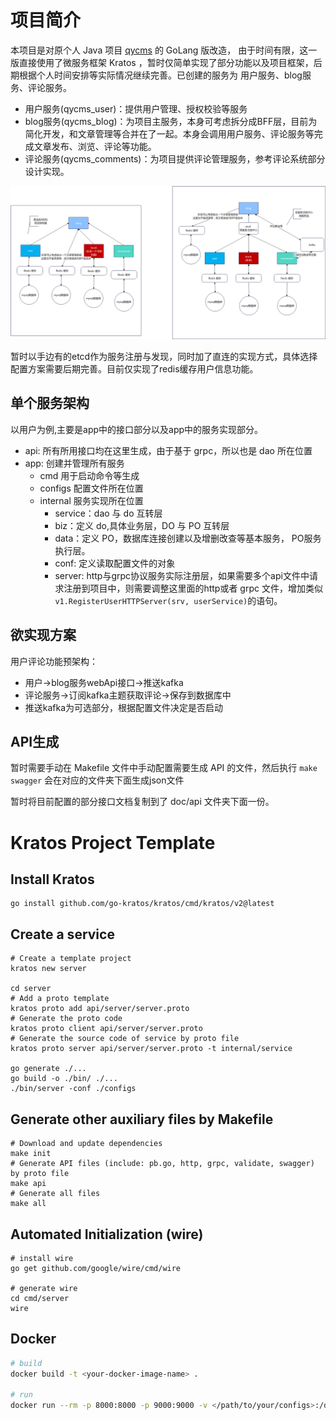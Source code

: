 # 项目简介

本项目是对原个人 Java 项目 [qycms](https://gitee.com/windcoder/qycms) 的 GoLang 版改造， 由于时间有限，这一版直接使用了微服务框架 Kratos ，暂时仅简单实现了部分功能以及项目框架，后期根据个人时间安排等实际情况继续完善。已创建的服务为 用户服务、blog服务、评论服务。
- 用户服务(qycms_user)：提供用户管理、授权校验等服务
- blog服务(qycms_blog)：为项目主服务，本身可考虑拆分成BFF层，目前为简化开发，和文章管理等合并在了一起。本身会调用用户服务、评论服务等完成文章发布、浏览、评论等功能。
- 评论服务(qycms_comments)：为项目提供评论管理服务，参考评论系统部分设计实现。

![项目架构预设](./doc/images/blog.png)

暂时以手边有的etcd作为服务注册与发现，同时加了直连的实现方式，具体选择配置方案需要后期完善。目前仅实现了redis缓存用户信息功能。

## 单个服务架构

以用户为例,主要是app中的接口部分以及app中的服务实现部分。
- api: 所有所用接口均在这里生成，由于基于 grpc，所以也是 dao 所在位置
- app: 创建并管理所有服务
  - cmd 用于启动命令等生成
  - configs 配置文件所在位置
  - internal 服务实现所在位置
    - service：dao 与 do 互转层
    - biz：定义 do,具体业务层，DO 与 PO 互转层
    - data：定义 PO，数据库连接创建以及增删改查等基本服务， PO服务执行层。
    - conf: 定义读取配置文件的对象
    - server: http与grpc协议服务实际注册层，如果需要多个api文件中请求注册到项目中，则需要调整这里面的http或者 grpc 文件，增加类似 `v1.RegisterUserHTTPServer(srv, userService)`的语句。

## 欲实现方案
用户评论功能预架构：
- 用户->blog服务webApi接口->推送kafka
- 评论服务->订阅kafka主题获取评论->保存到数据库中
- 推送kafka为可选部分，根据配置文件决定是否启动

## API生成

暂时需要手动在 Makefile 文件中手动配置需要生成 API 的文件，然后执行 `make swagger` 会在对应的文件夹下面生成json文件
 
暂时将目前配置的部分接口文档复制到了 doc/api 文件夹下面一份。

# Kratos Project Template

## Install Kratos
```
go install github.com/go-kratos/kratos/cmd/kratos/v2@latest
```
## Create a service
```
# Create a template project
kratos new server

cd server
# Add a proto template
kratos proto add api/server/server.proto
# Generate the proto code
kratos proto client api/server/server.proto
# Generate the source code of service by proto file
kratos proto server api/server/server.proto -t internal/service

go generate ./...
go build -o ./bin/ ./...
./bin/server -conf ./configs
```
## Generate other auxiliary files by Makefile
```
# Download and update dependencies
make init
# Generate API files (include: pb.go, http, grpc, validate, swagger) by proto file
make api
# Generate all files
make all
```
## Automated Initialization (wire)
```
# install wire
go get github.com/google/wire/cmd/wire

# generate wire
cd cmd/server
wire
```

## Docker
```bash
# build
docker build -t <your-docker-image-name> .

# run
docker run --rm -p 8000:8000 -p 9000:9000 -v </path/to/your/configs>:/data/conf <your-docker-image-name>
```

